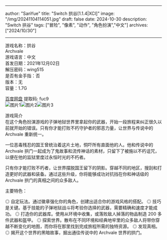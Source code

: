
---
author: "SanYue"
title: "Switch 拱谷[1.1.4|XCI]"
image: "/img/20241104114051.jpg"
draft: false
date: 2024-10-30
description: "Switch 拱谷"
tags: ["冒险", "像素", "动作", "角色扮演","中文"]
archives: ["2024/10/30"]

---

游戏名称：拱谷   
Archvale    
游戏语言：中文  
首发日期：2021年12月02日  
解压密码：wing515  
是否有金手指：否  
版本：无   
容量：1.7G

[百度网盘](https://pan.baidu.com/s/18mfC35lYyVPI-jZOAwLYOg) 提取码: fuc9  
![图片1](/img/7e6039.jpg)![图片2](/img/587d04.jpg)![图片3](/img/8e8fef.jpg)  

游戏简介  
在这个角色扮演游戏的子弹地狱世界里拿起你的武器，开始一段旅程来纠正很久以前就开始的错误。只有你才能打败不朽守护者的邪恶力量，让世界与传说中的 Archvale 重新统一。

一位恶毒残忍的国王曾统治着这片土地，恫吓所有直面他的人。他和传说中的 Archvale 拱门一起成为了鬼故事和流传神话的素材，只留下了被施以不朽诅咒，以便在他的监狱里度过永恒时光的不朽者。

只有你才能打败不朽者，让世界摆脱国王留下的阴影。穿越不同的地区，搜刮和打造更好的武器和装备。通过这些升级，你将能够成功对抗挡在你和神话级的 Archvale 拱门的真相之间的众多敌人。

主要特色：

◎ 自定玩法。通过徽章强化你的角色，创建出适合你的游戏风格的搭配。
◎ 技巧是关键。基于技能的子弹地狱战斗将考验你选择的武器，需要精确和速度才能成功。
◎ 打造你的武器库。使用从环境中收集，或落败敌人掉落的物品制造 200 多件武器和盔甲。
◎ 探索世界。散布在不同环境和经典地牢里的众多敌人将带你穿越不断变化的地图，而你将在那里找到完成旅程所需的独特资源。
◎ 发现真相。
◎ 揭开这个世界的黑暗故事，掘出通往传说中的 Archvale 世界的拱门。
